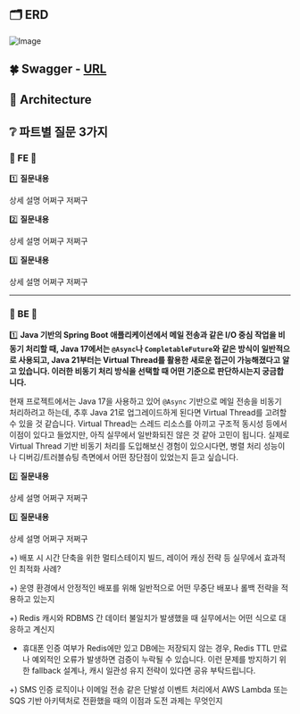 
## 🗂 ERD
![Image](https://github.com/user-attachments/assets/e921ca8e-86ff-4ef9-a769-22c20bdd052f)

## 🍀 Swagger - [URL](https://jk-project.site/swagger-ui/index.html)

## 🏦 Architecture

## ❔ 파트별 질문 3가지
### 🌟 FE 🌟
1️⃣
**질문내용**

상세 설명 어쩌구 저쩌구

2️⃣
**질문내용**

상세 설명 어쩌구 저쩌구

3️⃣
**질문내용**

상세 설명 어쩌구 저쩌구

---

### 🌟 BE 🌟

1️⃣
**Java 기반의 Spring Boot 애플리케이션에서 메일 전송과 같은 I/O 중심 작업을 비동기 처리할 때, Java 17에서는 `@Async`나 `CompletableFuture`와 같은 방식이 일반적으로 사용되고, Java 21부터는 Virtual Thread를 활용한 새로운 접근이 가능해졌다고 알고 있습니다. 이러한 비동기 처리 방식을 선택할 때 어떤 기준으로 판단하시는지 궁금합니다.**

현재 프로젝트에서는 Java 17을 사용하고 있어 `@Async` 기반으로 메일 전송을 비동기 처리하려고 하는데, 추후 Java 21로 업그레이드하게 된다면 Virtual Thread를 고려할 수 있을 것 같습니다. Virtual Thread는 스레드 리소스를 아끼고 구조적 동시성 등에서 이점이 있다고 들었지만, 아직 실무에서 일반화되진 않은 것 같아 고민이 됩니다. 실제로 Virtual Thread 기반 비동기 처리를 도입해보신 경험이 있으시다면, 병렬 처리 성능이나 디버깅/트러블슈팅 측면에서 어떤 장단점이 있었는지 듣고 싶습니다.


2️⃣
**질문내용**

상세 설명 어쩌구 저쩌구


3️⃣
**질문내용**

상세 설명 어쩌구 저쩌구

</aside>

+) 배포 시 시간 단축을 위한 멀티스테이지 빌드, 레이어 캐싱 전략 등 실무에서 효과적인 최적화 사례?

+) 운영 환경에서 안정적인 배포를 위해 일반적으로 어떤 무중단 배포나 롤백 전략을 적용하고 있는지

+) Redis 캐시와 RDBMS 간 데이터 불일치가 발생했을 때 실무에서는 어떤 식으로 대응하고 계신지

- 휴대폰 인증 여부가 Redis에만 있고 DB에는 저장되지 않는 경우, Redis TTL 만료나 예외적인 오류가 발생하면 검증이 누락될 수 있습니다. 이런 문제를 방지하기 위한 fallback 설계나, 캐시 일관성 유지 전략이 있다면 공유 부탁드립니다.

+) SMS 인증 로직이나 이메일 전송 같은 단발성 이벤트 처리에서 AWS Lambda 또는 SQS 기반 아키텍처로 전환했을 때의 이점과 도전 과제는 무엇인지
